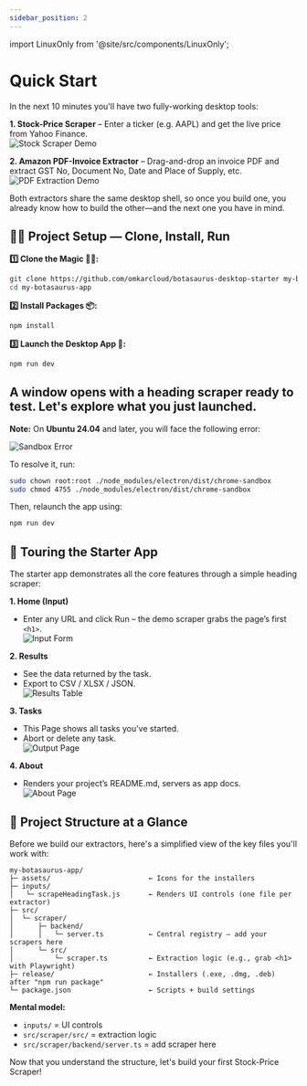 ```yaml
---
sidebar_position: 2
---
```

import LinuxOnly from '@site/src/components/LinuxOnly';

# Quick Start

In the next 10 minutes you'll have two fully-working desktop tools:

**1. Stock-Price Scraper** – Enter a ticker (e.g. AAPL) and get the live price from Yahoo Finance.  
![Stock Scraper Demo](https://raw.githubusercontent.com/omkarcloud/botasaurus/master/images/stock-scraper-preview.gif)

**2. Amazon PDF-Invoice Extractor** – Drag-and-drop an invoice PDF and extract GST No, Document No, Date and Place of Supply, etc.  
![PDF Extraction Demo](https://raw.githubusercontent.com/omkarcloud/botasaurus/master/images/pdf-extract-preview.gif)

Both extractors share the same desktop shell, so once you build one, you already know how to build the other—and the next one you have in mind.

## 👨‍💻 Project Setup — Clone, Install, Run

**1️⃣ Clone the Magic 🧙‍♀️:**
```bash
git clone https://github.com/omkarcloud/botasaurus-desktop-starter my-botasaurus-app
cd my-botasaurus-app
```

**2️⃣ Install Packages 📦:**
```bash
npm install
```

**3️⃣ Launch the Desktop App 🚀:**
```bash
npm run dev
```

A window opens with a heading scraper ready to test. Let's explore what you just launched.
<LinuxOnly>
--- 
**Note:** On **Ubuntu 24.04** and later, you will face the following error:

![Sandbox Error](https://raw.githubusercontent.com/omkarcloud/botasaurus/master/images/quick-start/sandbox-error.png)

To resolve it, run:

```bash
sudo chown root:root ./node_modules/electron/dist/chrome-sandbox
sudo chmod 4755 ./node_modules/electron/dist/chrome-sandbox
```

Then, relaunch the app using:

```bash
npm run dev
```
</LinuxOnly>

## 👀 Touring the Starter App

The starter app demonstrates all the core features through a simple heading scraper:


**1. Home (Input)**  
   - Enter any URL and click Run – the demo scraper grabs the page’s first `<h1>`.  
   ![Input Form](https://raw.githubusercontent.com/omkarcloud/botasaurus/master/images/starter-desktop-preview.gif)

**2. Results**  
   - See the data returned by the task.
   - Export to CSV / XLSX / JSON.  
   ![Results Table](https://raw.githubusercontent.com/omkarcloud/botasaurus/master/images/starter-desktop-demo-result.png)

**3. Tasks**  
   - This Page shows all tasks you've started.
   - Abort or delete any task.  
   ![Output Page](https://raw.githubusercontent.com/omkarcloud/botasaurus/master/images/starter-desktop-demo-tasks.png)

**4. About**  
   - Renders your project’s README.md, servers as app docs.  
   ![About Page](https://raw.githubusercontent.com/omkarcloud/botasaurus/master/images/starter-desktop-demo-readme.png)


## 📂 Project Structure at a Glance

Before we build our extractors, here's a simplified view of the key files you'll work with:

```
my-botasaurus-app/
├─ assets/                        ← Icons for the installers
├─ inputs/                        
│   └─ scrapeHeadingTask.js       ← Renders UI controls (one file per extractor)
├─ src/
│  └─ scraper/
│      ├─ backend/
│      │   └─ server.ts           ← Central registry – add your scrapers here
│      └─ src/
│          └─ scraper.ts          ← Extraction logic (e.g., grab <h1> with Playwright)
├─ release/                       ← Installers (.exe, .dmg, .deb) after "npm run package"
└─ package.json                   ← Scripts + build settings
```

**Mental model:**  
- `inputs/` = UI controls  
- `src/scraper/src/` = extraction logic  
- `src/scraper/backend/server.ts` = add scraper here

Now that you understand the structure, let's build your first Stock-Price Scraper!